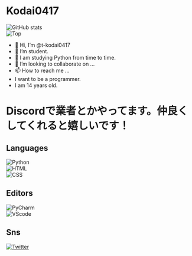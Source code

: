 # Kodai0417
![GitHub stats](https://github-readme-stats.vercel.app/api?username=t-kodai0417&count_private=true&show_icons=true&theme=dracula) <br>
![Top](https://github-readme-stats.vercel.app/api/top-langs/?username=t-kodai0417&layout=compact&theme=dracula)

- 👋 Hi, I’m @t-kodai0417
- 👀 I’m student.
- 🌱 I am studying Python from time to time.
- 💞️ I’m looking to collaborate on ...
- 📫 How to reach me ...
- I want to be a programmer.
- I am 14 years old.

# Discordで業者とかやってます。仲良くしてくれると嬉しいです！


## Languages
![Python](https://img.shields.io/badge/Python-6DA55F?style=flat-square&logo=python&logoColor=white) <br>
![HTML](https://img.shields.io/badge/HTML-6DA55F?style=flat-square&logo=HTML5&logoColor=white) <br>
![CSS](https://img.shields.io/badge/CSS-6DA55F?style=flat-square&logo=CSS3&logoColor=white) <br>

## Editors
![PyCharm](https://img.shields.io/badge/PyCharm-6DA55F?style=flat-square&logo=PyCharm&logoColor=white) <br>
![VScode](https://img.shields.io/badge/VSCode-6DA55F?style=flat-square&logo=VisualStudioCode&logoColor=white)

## Sns
<a href="https://twitter.com/kodaiezzzzzzz">![Twitter](https://img.shields.io/twitter/url?style=social&url=https%3A%2F%2Ftwitter.com%2Fkodaiezzzzzzz) </a><br>


<!---
t-kodai0417/t-kodai0417 is a ✨ special ✨ repository because its `README.md` (this file) appears on your GitHub profile.
You can click the Preview link to take a look at your changes.
--->
